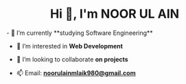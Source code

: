 <h1 align="center">Hi 👋, I'm NOOR UL AIN</h1>
- 🔭 I’m currently **studying Software Engineering**

- 🤝 I’m interested in **Web Development**

- 👯 I’m looking to collaborate **on projects**

- 📫 Email: **noorulainmlaik980@gmail.com**


<p align="left">
</p>
